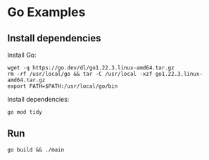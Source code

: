 # Go Examples

## Install dependencies

Install Go:

``` shell
wget -q https://go.dev/dl/go1.22.3.linux-amd64.tar.gz
rm -rf /usr/local/go && tar -C /usr/local -xzf go1.22.3.linux-amd64.tar.gz
export PATH=$PATH:/usr/local/go/bin
```

Install dependencies:

``` shell
go mod tidy
```

## Run

``` shell
go build && ./main
```
